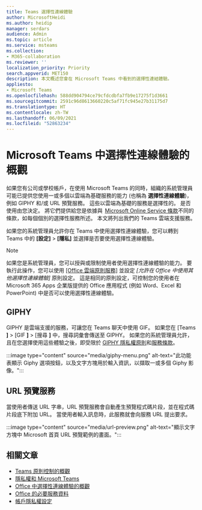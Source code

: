 ```yaml
---
title: Teams 選擇性連線體驗
author: MicrosoftHeidi
ms.author: heidip
manager: serdars
audience: Admin
ms.topic: article
ms.service: msteams
ms.collection:
- M365-collaboration
ms.reviewer: ''
localization_priority: Priority
search.appverid: MET150
description: 本文概述您會在 Microsoft Teams 中看到的選擇性連結體驗。
appliesto:
- Microsoft Teams
ms.openlocfilehash: 588dd904794ce79cfdcdbfa7fb9e17275f1d3661
ms.sourcegitcommit: 2591c96d8613660220c5af71fc945e27b31175d7
ms.translationtype: HT
ms.contentlocale: zh-TW
ms.lasthandoff: 06/09/2021
ms.locfileid: "52863234"
---
```

# <a name="overview-of-optional-connected-experiences-in-microsoft-teams"></a>Microsoft Teams 中選擇性連線體驗的概觀

如果您有公司或學校帳戶，在使用 Microsoft Teams 的同時，組織的系統管理員可能已提供您使用一或多個以雲端為基礎服務的能力 (也稱為 **選擇性連線體驗**)，例如 GIPHY 和/或 URL 預覽服務。 這些以雲端為基礎的服務是選擇性的。 是否使用由您決定。 將它們提供給您是依據與  [Microsoft Online Service 條款](https://www.microsoft.com/licensing/product-licensing/products)不同的條款，如每個個別的選擇性服務所述。 本文將列出我們的 Teams 雲端支援服務。

如果您的系統管理員允許你在 Teams 中使用選擇性連線體驗，您可以轉到 Teams 中的 **[設定]** > **[隱私]** 並選擇是否要使用選擇性連線體驗。

> [!NOTE]
> 如果您是系統管理員，您可以授與或限制使用者使用選擇性連線體驗的能力。 要執行此操作，您可以使用 [[Office 雲端原則服務]](/deployoffice/overview-office-cloud-policy-service) 並設定 *[允許在 Office 中使用其他選擇性連線體驗]* 原則設定。 這是相同的原則設定，可控制您的使用者在 Microsoft 365 Apps 企業版提供的 Office 應用程式 (例如 Word、Excel 和 PowerPoint) 中是否可以使用選擇性連線體驗。

## <a name="giphy"></a>GIPHY

GIPHY 是雲端支援的服務，可讓您在 Teams 聊天中使用 GIF。 如果您在 [Teams **]** > [GIF **]** > [搜尋 **]** 中，搜尋詞彙會傳送至 GIPHY。 如果您的系統管理員允許，且在您選擇使用這些體驗之後，即受限於 [GIPHY 隱私權原則](https://support.giphy.com/hc/articles/360032872931-GIPHY-Privacy-Policy)和[服務條款](https://support.giphy.com/hc/articles/360020027752-GIPHY-User-Terms-of-Service)。

:::image type="content" source="media/giphy-menu.png" alt-text="此功能表顯示 Giphy 選項按鈕，以及文字方塊用於輸入資訊，以擷取一或多個 Giphy 影像。":::

## <a name="url-preview-service"></a>URL 預覽服務

當使用者傳送 URL 字串，URL 預覽服務會自動產生預覽程式碼片段，並在程式碼片段底下附加 URL。 當使用者輸入訊息時，此服務就會向服務 URL 提出要求。

:::image type="content" source="media/url-preview.png" alt-text="顯示文字方塊中 Microsoft 首頁 URL 預覽範例的畫面。":::

## <a name="related-articles"></a>相關文章

- [Teams 原則控制的概觀](policy-control-overview.md)
- [隱私權和 Microsoft Teams](teams-privacy.md)
- [Office 中選擇性連線體驗的概觀](/deployoffice/privacy/optional-connected-experiences)
- [Office 的必要服務資料](/deployoffice/privacy/required-service-data)
- [帳戶隱私權設定](https://support.microsoft.com/office/3e7bc183-bf52-4fd0-8e6b-78978f7f121b)